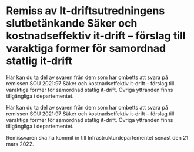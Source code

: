 # Remiss av It-driftsutredningens slutbetänkande Säker och kostnadseffektiv it-drift – förslag till varaktiga former för samordnad statlig it-drift

Här kan du ta del av svaren från dem som har ombetts att svara på remissen SOU 2021:97 Säker och kostnadseffektiv it-drift – förslag till varaktiga former för samordnad statlig it-drift. Övriga yttranden finns tillgängliga i departementet.

Här kan du ta del av svaren från dem som har ombetts att svara på remissen SOU 2021:97 Säker och kostnadseffektiv it-drift – förslag till varaktiga former för samordnad statlig it-drift. Övriga yttranden finns tillgängliga i departementet.

Remissvaren ska ha kommit in till Infrastrukturdepartementet senast den 21 mars 2022.
